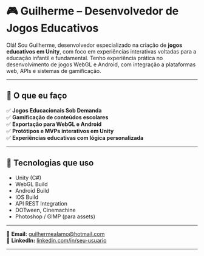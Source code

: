 # 🎮 Guilherme – Desenvolvedor de Jogos Educativos

Olá! Sou Guilherme, desenvolvedor especializado na criação de **jogos educativos em Unity**, com foco em experiências interativas voltadas para a educação infantil e fundamental. Tenho experiência prática no desenvolvimento de jogos WebGL e Android, com integração a plataformas web, APIs e sistemas de gamificação.

---

## 🧠 O que eu faço

✅ **Jogos Educacionais Sob Demanda**  
✅ **Gamificação de conteúdos escolares**  
✅ **Exportação para WebGL e Android**  
✅ **Protótipos e MVPs interativos em Unity**  
✅ **Experiências educativas com lógica personalizada**  

---

## 🧰 Tecnologias que uso

- Unity (C#)
- WebGL Build
- Android Build
- IOS Build
- API REST Integration
- DOTween, Cinemachine
- Photoshop / GIMP (para assets)

---

📧 **Email:** guilhermealamo@hotmail.com  
🔗 **LinkedIn:** [linkedin.com/in/seu-usuario]([https://linkedin.com/in/seu-usuario](https://www.linkedin.com/in/guilherme-forato/))  

---
